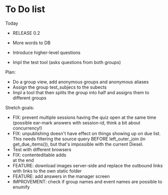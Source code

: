 # To Do list

Today

- RELEASE 0.2

- More words to DB

- Introduce higher-level questions
- Impl the test tool (asks questions from both groups)


Plan:
- Do a group view, add anonymous groups and anonymous aliases
- Assign the group test_subjecs to the subects
- Impl a tool that then splits the group into half and assigns them to different groups




Stretch goals:
- FIX: prevent multiple sessions having the quiz open at the same time (possible ear-mark answers with session-id, think a bit about concurrency!)
- FIX: unpublishing doesn't have effect on things showing up on due list. This needs filtering the source query BEFORE left_outer_join (in get_due_items()), but that's impossible with the current Diesel.
- Test with different browsers
- FIX: contenteditable adds <br> at the end
- FEATURE: download images server-side and replace the outbound links with links to the own static folder
- FEATURE: add answers in the manager screen
- IMPROVEMENT: check if group names and event names are possible to enumify
